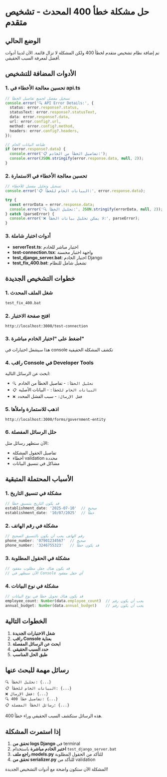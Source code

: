 # حل مشكلة خطأ 400 المحدث - تشخيص متقدم

## الوضع الحالي
تم إضافة نظام تشخيص متقدم لخطأ 400 ولكن المشكلة لا تزال قائمة. الآن لدينا أدوات أفضل لمعرفة السبب الحقيقي.

## الأدوات المضافة للتشخيص

### 1. تحسين معالجة الأخطاء في api.ts
```typescript
// تسجيل مفصل لجميع تفاصيل الخطأ
console.error('🔍 API Error Details:', {
  status: error.response?.status,
  statusText: error.response?.statusText,
  data: error.response?.data,
  url: error.config?.url,
  method: error.config?.method,
  headers: error.config?.headers,
});

// طباعة البيانات الخام
if (error.response?.data) {
  console.error('📋 تفاصيل الخطأ من الخادم:');
  console.error(JSON.stringify(error.response.data, null, 2));
}
```

### 2. تحسين معالجة الأخطاء في الاستمارة
```typescript
// تسجيل وتحليل مفصل للأخطاء
console.error('📋 البيانات الخام للخطأ:', error.response.data);

try {
  const errorData = error.response.data;
  console.error('🔍 تحليل الخطأ:', JSON.stringify(errorData, null, 2));
} catch (parseError) {
  console.error('❌ لا يمكن تحليل بيانات الخطأ:', parseError);
}
```

### 3. أدوات اختبار شاملة
- **serverTest.ts**: اختبار مباشر للخادم
- **test-connection.tsx**: واجهة اختبار محسنة  
- **test_django_server.bat**: اختبار الخادم Django
- **test_fix_400.bat**: تشغيل شامل للنظام

## خطوات التشخيص الجديدة

### 1. شغل الملف المحدث
```bash
test_fix_400.bat
```

### 2. افتح صفحة الاختبار
```
http://localhost:3000/test-connection
```

### 3. اضغط على "اختبار الخادم مباشرة"
هذا سيشغل اختبارات في console تكشف المشكلة الحقيقية

### 4. راقب Console في Developer Tools
ابحث عن الرسائل التالية:
- `🔍 تحليل الخطأ:` - تفاصيل الخطأ من الخادم
- `📋 البيانات الخام للخطأ:` - البيانات الأصلية
- `❌ فشل الإرسال:` - سبب الفشل المحدد

### 5. اذهب للاستمارة واملأها
```
http://localhost:3000/forms/government-entity
```

### 6. حلل الرسائل المفصلة
الآن ستظهر رسائل مثل:
- تفاصيل الحقول المشكلة
- أخطاء validation محددة
- مشاكل في تنسيق البيانات

## الأسباب المحتملة المتبقية

### 1. مشكلة في تنسيق التاريخ
```javascript
// قد يكون التاريخ بتنسيق خطأ
establishment_date: '2025-07-10'  // صحيح
establishment_date: '10/07/2025'  // خطأ
```

### 2. مشكلة في رقم الهاتف
```javascript
// رقم الهاتف يجب أن يكون بالتنسيق الصحيح
phone_number: '07901234567'  // صحيح
phone_number: '3246755323'   // قد يكون خطأ
```

### 3. مشكلة في الحقول المطلوبة
```javascript
// قد يكون هناك حقل مطلوب مفقود
// الآن سيظهر في Console أي حقل مفقود
```

### 4. مشكلة في نوع البيانات
```javascript
// قد يكون هناك تحويل خطأ في نوع البيانات
employee_count: Number(data.employee_count)  // يجب أن يكون رقم
annual_budget: Number(data.annual_budget)    // يجب أن يكون رقم
```

## الخطوات التالية

1. **شغل الاختبارات الجديدة**
2. **راقب Console بعناية**
3. **ابحث عن الرسائل المفصلة**
4. **حدد السبب الحقيقي**
5. **طبق الحل المناسب**

## رسائل مهمة للبحث عنها

```
🔍 تحليل الخطأ: {...}
📋 البيانات الخام للخطأ: {...}
❌ فشل الإرسال: {...}
🔍 تفاصيل خطأ 400: {...}
📋 رسائل الخطأ المفصلة: {...}
```

هذه الرسائل ستكشف السبب الحقيقي وراء خطأ 400.

## إذا استمرت المشكلة

1. **تحقق من logs Django** في terminal
2. **اختبر الخادم مباشرة** باستخدام `test_django_server.bat`
3. **راجع ملف models.py** للتأكد من الحقول المطلوبة
4. **تحقق من serializer.py** للتأكد من validation

المشكلة الآن ستكون واضحة مع أدوات التشخيص الجديدة!
